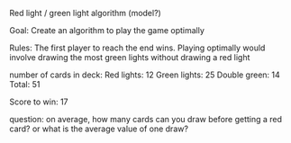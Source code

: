 Red light / green light algorithm (model?)

Goal: Create an algorithm to play the game optimally

Rules: The first player to reach the end wins. Playing optimally would involve drawing the most green lights without drawing a red light

number of cards in deck: 
Red lights: 12
Green lights: 25
Double green: 14
Total: 51

Score to win: 17

question: on average, how many cards can you draw before getting a red card?
or 
what is the average value of one draw?